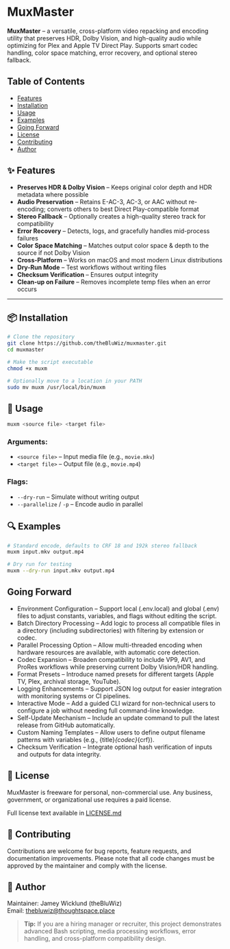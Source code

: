 # MuxMaster

**MuxMaster** – a versatile, cross-platform video repacking and encoding utility that preserves HDR, Dolby Vision, and high-quality audio while optimizing for Plex and Apple TV Direct Play. Supports smart codec handling, color space matching, error recovery, and optional stereo fallback.

## Table of Contents
- [Features](#features)
- [Installation](#installation)
- [Usage](#usage)
- [Examples](#examples)
- [Going Forward](#goingforward)
- [License](#license)
- [Contributing](#contributing)
- [Author](#author)


## ✨ Features <a id="features"></a>

- **Preserves HDR & Dolby Vision** – Keeps original color depth and HDR metadata where possible
- **Audio Preservation** – Retains E-AC-3, AC-3, or AAC without re-encoding; converts others to best Direct Play-compatible format
- **Stereo Fallback** – Optionally creates a high-quality stereo track for compatibility
- **Error Recovery** – Detects, logs, and gracefully handles mid-process failures
- **Color Space Matching** – Matches output color space & depth to the source if not Dolby Vision
- **Cross-Platform** – Works on macOS and most modern Linux distributions
- **Dry-Run Mode** – Test workflows without writing files
- **Checksum Verification** – Ensures output integrity
- **Clean-up on Failure** – Removes incomplete temp files when an error occurs

---

## 📦 Installation <a id="installation"></a>

```bash
# Clone the repository
git clone https://github.com/theBluWiz/muxmaster.git
cd muxmaster

# Make the script executable
chmod +x muxm

# Optionally move to a location in your PATH
sudo mv muxm /usr/local/bin/muxm
```

## 🚀 Usage <a id="usage"></a>

```bash
muxm <source file> <target file>
```
### Arguments:
- `<source file>` – Input media file (e.g., `movie.mkv`)
- `<target file>` – Output file (e.g., `movie.mp4`)
### Flags:
- `--dry-run` – Simulate without writing output
- `--parallelize` / `-p` – Encode audio in parallel

## 🔍 Examples <a id="examples"></a>

```bash
# Standard encode, defaults to CRF 18 and 192k stereo fallback
muxm input.mkv output.mp4

# Dry run for testing
muxm --dry-run input.mkv output.mp4
```

## Going Forward <a id="goingforward"></a>
-	Environment Configuration – Support local (.env.local) and global (.env) files to adjust constants, variables, and flags without editing the script.
-	Batch Directory Processing – Add logic to process all compatible files in a directory (including subdirectories) with filtering by extension or codec.
-	Parallel Processing Option – Allow multi-threaded encoding when hardware resources are available, with automatic core detection.
-	Codec Expansion – Broaden compatibility to include VP9, AV1, and ProRes workflows while preserving current Dolby Vision/HDR handling.
-	Format Presets – Introduce named presets for different targets (Apple TV, Plex, archival storage, YouTube).
-	Logging Enhancements – Support JSON log output for easier integration with monitoring systems or CI pipelines.
-	Interactive Mode – Add a guided CLI wizard for non-technical users to configure a job without needing full command-line knowledge.
-	Self-Update Mechanism – Include an update command to pull the latest release from GitHub automatically.
-	Custom Naming Templates – Allow users to define output filename patterns with variables (e.g., {title}_{codec}_{crf}).
-	Checksum Verification – Integrate optional hash verification of inputs and outputs for data integrity.

## 📄 License <a id="license"></a>

MuxMaster is freeware for personal, non-commercial use.
Any business, government, or organizational use requires a paid license.

Full license text available in [LICENSE.md](./LICENSE.md)

## 🤝 Contributing <a id="contributing"></a>

Contributions are welcome for bug reports, feature requests, and documentation improvements.
Please note that all code changes must be approved by the maintainer and comply with the license.

## 👤 Author <a id="author"></a>

Maintainer: Jamey Wicklund (theBluWiz)  
Email: [thebluwiz@thoughtspace.place](mailto:thebluwiz@thoughtspace.place)

> **Tip:** If you are a hiring manager or recruiter, this project demonstrates advanced Bash scripting, media processing workflows, error handling, and cross-platform compatibility design.